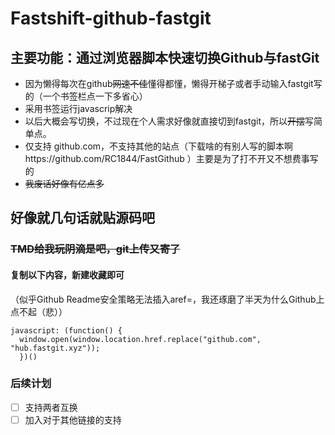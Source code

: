 # Fastshift-github-fastgit
## 主要功能：通过浏览器脚本快速切换Github与fastGit

* 因为懒得每次在github~~网速不佳~~懂得都懂，懒得开梯子或者手动输入fastgit写的（一个书签栏点一下多省心）
* 采用书签运行javascrip解决
* 以后大概会写切换，不过现在个人需求好像就直接切到fastgit，所以~~开摆~~写简单点。
* 仅支持 github.com，不支持其他的站点（下载啥的有别人写的脚本啊https://github.com/RC1844/FastGithub ）主要是为了打不开又不想费事写的
* ~~我废话好像有亿点多~~
 
## 好像就几句话就贴源码吧
### ~~TMD给我玩阴滴是吧，git上传又寄了~~
#### 复制以下内容，新建收藏即可
（似乎Github Readme安全策略无法插入aref=，我还琢磨了半天为什么Github上点不起（悲））
~~~
javascript: (function() {
  window.open(window.location.href.replace("github.com", "hub.fastgit.xyz"));
  })()
~~~

### 后续计划
- [ ] 支持两者互换
- [ ] 加入对于其他链接的支持
